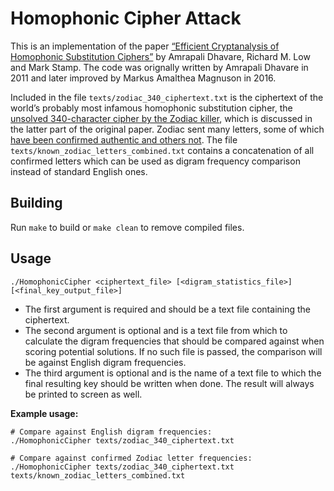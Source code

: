 # Homophonic Cipher Attack

This is an implementation of the paper [“Efficient Cryptanalysis of Homophonic
Substitution Ciphers”](http://www.cs.sjsu.edu/~stamp/RUA/homophonic.pdf) by
Amrapali Dhavare, Richard M. Low and Mark Stamp. The code was orignally written
by Amrapali Dhavare in 2011 and later improved by Markus Amalthea Magnuson in
2016.

Included in the file `texts/zodiac_340_ciphertext.txt` is the ciphertext of the
world’s probably most infamous homophonic substitution cipher, the [unsolved 340-character cipher by the Zodiac killer](http://zodiackillerciphers.com/wiki/index.php?title=Unsolved_340-character_cipher),
which is discussed in the latter part of the original paper. Zodiac sent many
letters, some of which [have been confirmed authentic and others not](https://en.wikisource.org/wiki/Zodiac_Killer_letters).
The file `texts/known_zodiac_letters_combined.txt` contains a concatenation of
all confirmed letters which can be used as digram frequency comparison instead
of standard English ones.

## Building
Run `make` to build or `make clean` to remove compiled files.

## Usage
```shell
./HomophonicCipher <ciphertext_file> [<digram_statistics_file>] [<final_key_output_file>]
```
* The first argument is required and should be a text file containing the
ciphertext.
* The second argument is optional and is a text file from which to
calculate the digram frequencies that should be compared against when scoring
potential solutions. If no such file is passed, the comparison will be against
English digram frequencies.
* The third argument is optional and is the name of a
text file to which the final resulting key should be written when done. The
result will always be printed to screen as well.

**Example usage:**
```shell
# Compare against English digram frequencies:
./HomophonicCipher texts/zodiac_340_ciphertext.txt

# Compare against confirmed Zodiac letter frequencies:
./HomophonicCipher texts/zodiac_340_ciphertext.txt texts/known_zodiac_letters_combined.txt
```
